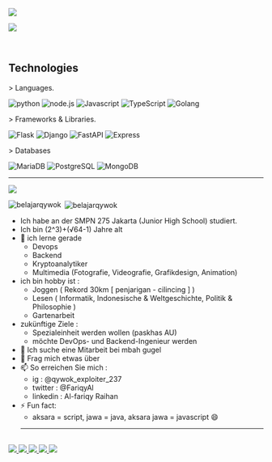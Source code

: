 ![](https://cardivo.vercel.app/api?name=alfariqywok%20%F0%9F%91%8B&description=%E2%98%81%EF%B8%8F%20engineer&image=https://raw.githubusercontent.com/belajarqywok/belajarqywok/main/PngItem_2068983.png&backgroundColor=%23000000&github=belajarqywok&pattern=topography&colorPattern=%23636363&fontColor=%23ddd&iconColor=%23fff&opacity=0.3)

![](https://estruyf-github.azurewebsites.net/api/VisitorHit?user=belajarqywok&repo=belajarqywok&countColorcountColor)

<br>
  <h2 align="left">Technologies</h2>
> Languages.
  <p>
    <img alt="python" src="https://img.shields.io/badge/Python-14354C.svg?logo=python&logoColor=white">
    <img alt="node.js" src="https://img.shields.io/badge/Node.js-43853D.svg?logo=node.js&logoColor=white">
    <img alt="Javascript" src="https://img.shields.io/badge/JavaScript-F7DF1E.svg?logo=javascript&logoColor=black">
    <img alt="TypeScript" src="https://img.shields.io/badge/TypeScript-007ACC.svg?logo=typescript&logoColor=white">
    <img alt="Golang" src="https://img.shields.io/badge/Golang-03c2fc.svg?logo=go&logoColor=white">
  </p>
  > Frameworks & Libraries.
  <p>
    <img alt="Flask" src="https://img.shields.io/badge/Flask-white.svg?logo=flask&logoColor=black">
    <img alt="Django" src="https://img.shields.io/badge/Django-43853D.svg?logo=django&logoColor=white">
    <img alt="FastAPI" src="https://img.shields.io/badge/FastAPI-ffffff.svg?logo=fastapi&logoColor=02b3aa">
    <img alt="Express" src="https://img.shields.io/badge/Express-ffffff.svg?logo=express&logoColor=black">
  </p>
  > Databases
  <p>
    <img alt="MariaDB" src="https://img.shields.io/badge/MariaDB-00f.svg?logo=mariadb&logoColor=white">
    <img alt="PostgreSQL" src ="https://img.shields.io/badge/PostgreSQL-316192.svg?logo=postgresql&logoColor=white">
    <img alt="MongoDB" src ="https://img.shields.io/badge/MongoDB-4ea94b.svg?logo=mongodb&logoColor=white">
  </p>
<hr>

![](https://github-profile-trophy.vercel.app/?username=belajarqywok&theme=dracula)

<p><img align="left" src="https://github-readme-stats.vercel.app/api/top-langs?username=belajarqywok&show_icons=true&locale=en&layout=compact&theme=dark" alt="belajarqywok" /></p>

<p>&nbsp;<img align="center" src="https://github-readme-stats.vercel.app/api?username=belajarqywok&show_icons=true&locale=en&theme=dark" alt="belajarqywok" /></p>


- Ich habe an der SMPN 275 Jakarta (Junior High School) studiert.
- Ich bin (2^3)+(√64-1) Jahre alt
- 🌱 ich lerne gerade
  - Devops
  - Backend
  - Kryptoanalytiker
  - Multimedia (Fotografie, Videografie, Grafikdesign, Animation)
- ich bin hobby ist :
  - Joggen ( Rekord 30km [ penjarigan - cilincing ] )
  - Lesen ( Informatik, Indonesische & Weltgeschichte, Politik & Philosophie )
  - Gartenarbeit
- zukünftige Ziele : 
  - Spezialeinheit werden wollen (paskhas AU)
  - möchte DevOps- und Backend-Ingenieur werden
- 👯 Ich suche eine Mitarbeit bei mbah gugel
- 💬 Frag mich etwas über
- 📫 So erreichen Sie mich :
  - ig : @qywok_exploiter_237
  - twitter : @FariqyAl
  - linkedin : Al-fariqy Raihan
- ⚡ Fun fact:
  - aksara = script, jawa = java, aksara jawa = javascript 😄
  <hr>
<br>
<a href="https://github.com/belajarqywok/delta">
        <img src="https://github-readme-stats.vercel.app/api/pin/?username=belajarqywok&repo=delta&theme=dark">
</a>
<a href="https://github.com/belajarqywok/Qverus">
        <img src="https://github-readme-stats.vercel.app/api/pin/?username=belajarqywok&repo=Qverus&theme=dark">
</a>
<a href="https://github.com/qnetics/vatometh">
        <img src="https://github-readme-stats.vercel.app/api/pin/?username=qnetics&repo=vatometh&theme=dark">
</a>
<a href="https://github.com/belajarqywok/S-DES_algorithm">
        <img src="https://github-readme-stats.vercel.app/api/pin/?username=belajarqywok&repo=S-DES_algorithm&theme=dark">
</a>
<a href="https://github.com/belajarqywok/ToShPak-scrape">
        <img src="https://github-readme-stats.vercel.app/api/pin/?username=belajarqywok&repo=ToShPak-scrape&theme=dark">
</a>
<br>

